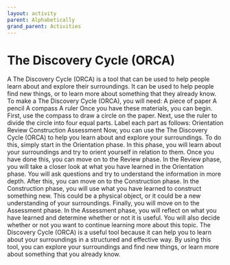 ```yaml
---
layout: activity
parent: Alphabetically
grand_parent: Activities
---
```

# The Discovery Cycle (ORCA)
A The Discovery Cycle (ORCA) is a tool that can be used to help people learn about and explore their surroundings. It can be used to help people find new things, or to learn more about something that they already know. To make a The Discovery Cycle (ORCA), you will need: A piece of paper A pencil A compass A ruler Once you have these materials, you can begin. First, use the compass to draw a circle on the paper. Next, use the ruler to divide the circle into four equal parts. Label each part as follows: Orientation Review Construction Assessment Now, you can use the The Discovery Cycle (ORCA) to help you learn about and explore your surroundings. To do this, simply start in the Orientation phase. In this phase, you will learn about your surroundings and try to orient yourself in relation to them. Once you have done this, you can move on to the Review phase. In the Review phase, you will take a closer look at what you have learned in the Orientation phase. You will ask questions and try to understand the information in more depth. After this, you can move on to the Construction phase. In the Construction phase, you will use what you have learned to construct something new. This could be a physical object, or it could be a new understanding of your surroundings. Finally, you will move on to the Assessment phase. In the Assessment phase, you will reflect on what you have learned and determine whether or not it is useful. You will also decide whether or not you want to continue learning more about this topic. The Discovery Cycle (ORCA) is a useful tool because it can help you to learn about your surroundings in a structured and effective way. By using this tool, you can explore your surroundings and find new things, or learn more about something that you already know.